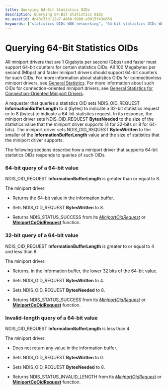 ```yaml
---
title: Querying 64-Bit Statistics OIDs
description: Querying 64-Bit Statistics OIDs
ms.assetid: dc43c33d-12a7-4468-9980-a9015f43e068
keywords: ["statistics OIDs WDK networking", "64-bit statistics OIDs WDK networking"]
---
```


# Querying 64-Bit Statistics OIDs


All miniport drivers that are 1 Gigabyte per second (Gbps) and faster must support 64-bit counters for certain statistics OIDs. All 100 Megabytes per second (Mbps) and faster miniport drivers should support 64-bit counters for such OIDs. For more information about statistics OIDs for connectionless miniport drivers, see [General Statistics](https://msdn.microsoft.com/library/windows/hardware/ff552485). For more information about such OIDs for connection-oriented miniport drivers, see [General Statistics for Connection-Oriented Miniport Drivers](https://msdn.microsoft.com/library/windows/hardware/ff552482).

A requester that queries a statistics OID sets NDIS\_OID\_REQUEST **InformationBufferLength** to 4 (bytes) to indicate a 32-bit statistics request or to 8 (bytes) to indicate a 64-bit statistics request. In its response, the miniport driver sets NDIS\_OID\_REQUEST **BytesNeeded** to the size of the statistics value that the miniport driver supports (4 for 32-bits or 8 for 64-bits). The miniport driver sets NDIS\_OID\_REQUEST **BytesWritten** to the smaller of the **InformationBufferLength** value and the size of statistics that the miniport driver supports.

The following sections describe how a miniport driver that supports 64-bit statistics OIDs responds to queries of such OIDs.

### <a href="" id="-64-bit-query-of-a-64-bit-value"></a>64-bit query of a 64-bit value

NDIS\_OID\_REQUEST **InformationBufferLength** is greater than or equal to 8.

The miniport driver:

-   Returns the 64-bit value in the information buffer.

-   Sets NDIS\_OID\_REQUEST **BytesWritten** to 8.

-   Returns NDIS\_STATUS\_SUCCESS from its [*MiniportOidRequest*](https://msdn.microsoft.com/library/windows/hardware/ff559416) or [**MiniportCoOidRequest**](https://msdn.microsoft.com/library/windows/hardware/ff559362) function.

### <a href="" id="-32-bit-query-of-a-64-bit-value"></a>32-bit query of a 64-bit value

NDIS\_OID\_REQUEST **InformationBufferLength** is greater to or equal to 4 and less than 8.

The miniport driver:

-   Returns, in the information buffer, the lower 32 bits of the 64-bit value.

-   Sets NDIS\_OID\_REQUEST **BytesWritten** to 4.

-   Sets NDIS\_OID\_REQUEST **BytesNeeded** to 8.

-   Returns NDIS\_STATUS\_SUCCESS from its [*MiniportOidRequest*](https://msdn.microsoft.com/library/windows/hardware/ff559416) or [**MiniportCoOidRequest**](https://msdn.microsoft.com/library/windows/hardware/ff559362) function.

### Invalid-length query of a 64-bit value

NDIS\_OID\_REQUEST **InformationBufferLength** is less than 4.

The miniport driver:

-   Does not return any value in the information buffer.

-   Sets NDIS\_OID\_REQUEST **BytesWritten** to 0.

-   Sets NDIS\_OID\_REQUEST **BytesNeeded** to 8.

-   Returns NDIS\_STATUS\_INVALID\_LENGTH from its [*MiniportOidRequest*](https://msdn.microsoft.com/library/windows/hardware/ff559416) or [**MiniportCoOidRequest**](https://msdn.microsoft.com/library/windows/hardware/ff559362) function.

 

 





